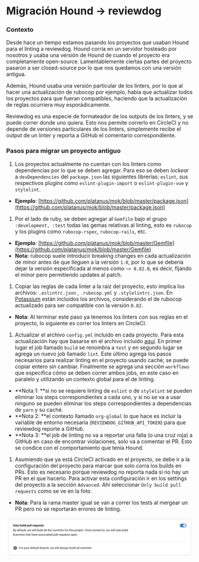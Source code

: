 # Migración Hound → reviewdog

### Contexto

Desde hace un tiempo estamos pasando los proyectos que usaban Hound para el linting a reviewdog. Hound corría en un servidor hosteado por nosotros y usaba una versión de Hound de cuando el proyecto era completamente open-source. Lamentablemente ciertas partes del proyecto pasaron a ser closed-source por lo que nos quedamos con una versión antigua.

Además, Hound usaba una versión particular de los linters, por lo que al hacer una actualización de rubocop por ejemplo, había que actualizar todos los proyectos para que fueran compatibles, haciendo que la actualización de reglas ocurriera muy esporádicamente.

Reviewdog es una especie de formateador de los outputs de los linters, y se puede correr donde uno quiera. Esto nos permite correrlo en CircleCI y no depende de versiones particulares de los linters, simplemente recibe el output de un linter y reporta a GitHub el comentario correspondiente.

### Pasos para migrar un proyecto antiguo

1. Los proyectos actualmente no cuentan con los linters como dependencias por lo que se deben agregar. Para eso se deben *lockear* a `devDependencies` del `package.json` las siguientes librerías: `eslint`, sus respectivos plugins como `eslint-plugin-import` o `eslint-plugin-vue` y `stylelint`.
* **Ejemplo**: [https://github.com/platanus/mok/blob/master/package.json](https://github.com/platanus/mok/blob/master/package.json)

1. Por el lado de ruby, se deben agregar al `Gemfile` bajo el grupo `:development, :test` todas las gemas relativas al linting, esto es `rubocop` y los plugins como `rubocop-rspec`, `rubocop-rails`, etc.
* **Ejemplo**: [https://github.com/platanus/mok/blob/master/Gemfile](https://github.com/platanus/mok/blob/master/Gemfile)
* **Nota:** rubocop suele introducir breaking changes en cada actualización de minor antes de que lleguen a la versión `1.0`, por lo que se debería dejar la versión especificada al menos como `~> 0.82.0`, es decir, fijando el minor pero permitiendo updates al patch.

1. Copiar las reglas de cada linter a la raíz del proyecto, esto implica los archivos: `.eslintrc.json` , `.rubocop.yml` y `.stylelintrc.json`. En [Potassium](https://github.com/platanus/potassium) están incluidos los archivos, considerando el de rubocop actualizado para ser compatible con la versión `0.82`.
* **Nota**: Al terminar este paso ya tenemos los linters con sus reglas en el proyecto, lo siguiente es correr los linters en CircleCI.

1. Actualizar el archivo `config.yml` incluido en cada proyecto. Para esta actualización hay que basarse en el archivo incluido [aquí](https://github.com/platanus/potassium/blob/master/lib/potassium/assets/.circleci/config.yml.erb). En primer lugar el job llamado `build` se renombra a `test` y en segundo lugar se agrega un nuevo job llamado `lint`. Este último agrega los pasos necesarios para realizar linting en el proyecto usando caché; se puede copiar entero sin cambiar. Finalmente se agrega una sección `workflows` que especifica cómo se deben correr ambos jobs, en este caso en paralelo y utilizando un contexto global para el de linting. 
* **Nota 1: **si no se requiere linting de `eslint` o de `stylelint` se pueden eliminar los steps correspondientes a cada uno, y si no se va a usar ninguno se pueden eliminar los steps correspondientes a dependencias de `yarn` y su caché.
* **Nota 2: **el contexto llamado `org-global` lo que hace es incluir la variable de entorno necesaria (`REVIEWDOG_GITHUB_API_TOKEN`) para que reviewdog reporte a GitHub.
* **Nota 3: **el job de linting no va a reportar una falla (o una cruz roja) a GitHub en caso de encontrar violaciones, solo va a comentar el PR. Esto se condice con el comportamiento que tenía Hound.

1. Asumiendo que ya está CircleCI activado en el proyecto, se debe ir a la configuración del proyecto para marcar que solo corra los builds en PRs. Esto es necesario porque reviewdog no reporta nada si no hay un PR en el que hacerlo. Para activar esta configuración ir en los settings del proyecto a la sección `Advanced`. Ahí seleccionar `Only build pull requests` como se ve en la foto.
* **Nota**: Para la rama master igual se van a correr los tests al mergear un PR pero no se reportarán errores de linting.

<img src='assets/migracion-hound-reviewdog-1.png'/>


